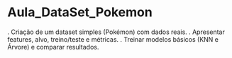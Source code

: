 # Aula_DataSet_Pokemon

. Criação de um dataset simples (Pokémon) com dados reais.
. Apresentar features, alvo, treino/teste e métricas.
. Treinar modelos básicos (KNN e Árvore) e comparar resultados.
